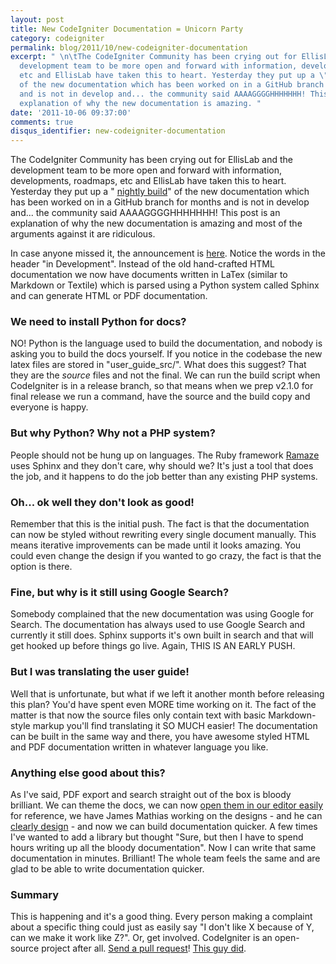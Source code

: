 ```yaml
---
layout: post
title: New CodeIgniter Documentation = Unicorn Party
category: codeigniter
permalink: blog/2011/10/new-codeigniter-documentation
excerpt: " \n\tThe CodeIgniter Community has been crying out for EllisLab and the
  development team to be more open and forward with information, developments, roadmaps,
  etc and EllisLab have taken this to heart. Yesterday they put up a \"nightly build\"
  of the new documentation which has been worked on in a GitHub branch for months
  and is not in develop and... the community said AAAAGGGGHHHHHHH! This post is an
  explanation of why the new documentation is amazing. "
date: '2011-10-06 09:37:00'
comments: true
disqus_identifier: new-codeigniter-documentation
---
```


The CodeIgniter Community has been crying out for EllisLab and the development team to be more open and forward with information, developments, roadmaps, etc and EllisLab have taken this to heart. Yesterday they put up a " [nightly build](http://codeigniter.com/nightly_user_guide/)" of the new documentation which has been worked on in a GitHub branch for months and is not in develop and... the community said AAAAGGGGHHHHHHH! This post is an explanation of why the new documentation is amazing and most of the arguments against it are ridiculous.

In case anyone missed it, the announcement is [here](http://codeigniter.com/news/new_user_guide_in_development). Notice the words in the header "in Development". Instead of the old hand-crafted HTML documentation we now have documents written in LaTex (similar to Markdown or Textile) which is parsed using a Python system called Sphinx and can generate HTML or PDF documentation.

### We need to install Python for docs?

NO! Python is the language used to build the documentation, and nobody is asking you to build the docs yourself. If you notice in the codebase the new latex files are stored in "user\_guide\_src/". What does this suggest? That they are the _source_ files and not the final. We can run the build script when CodeIgniter is in a release branch, so that means when we prep v2.1.0 for final release we run a command, have the source and the build copy and everyone is happy.

### But why Python? Why not a PHP system?

People should not be hung up on languages. The Ruby framework [Ramaze](http://ramaze.net/) uses Sphinx and they don't care, why should we? It's just a tool that does the job, and it happens to do the job better than any existing PHP systems.

### Oh... ok well they don't look as good!

Remember that this is the initial push. The fact is that the documentation can now be styled without rewriting every single document manually. This means iterative improvements can be made until it looks amazing. You could even change the design if you wanted to go crazy, the fact is that the option is there.

### Fine, but why is it still using Google Search?

Somebody complained that the new documentation was using Google for Search. The documentation has always used to use Google Search and currently it still does. Sphinx supports it's own built in search and that will get hooked up before things go live. Again, THIS IS AN EARLY PUSH.

### But I was translating the user guide!

Well that is unfortunate, but what if we left it another month before releasing this plan? You'd have spent even MORE time working on it. The fact of the matter is that now the source files only contain text with basic Markdown-style markup you'll find translating it SO MUCH easier! The documentation can be built in the same way and there, you have awesome styled HTML and PDF documentation written in whatever language you like.

### Anything else good about this?

As I've said, PDF export and search straight out of the box is bloody brilliant. We can theme the docs, we can now [open them in our editor easily](http://ericlbarnes.com/post/11086832943/ci-userguide) for reference, we have James Mathias working on the designs - and he can [clearly design](http://leihu.com/art) - and now we can build documentation quicker. A few times I've wanted to add a library but thought "Sure, but then I have to spend hours writing up all the bloody documentation". Now I can write that same documentation in minutes. Brilliant! The whole team feels the same and are glad to be able to write documentation quicker.

### Summary

This is happening and it's a good thing. Every person making a complaint about a specific thing could just as easily say "I don't like X because of Y, can we make it work like Z?". Or, get involved. CodeIgniter is an open-source project after all. [Send a pull request](http://codeigniter.com/news/contribution_guide)! [This guy did](https://github.com/EllisLab/CodeIgniter/pull/536/files).

